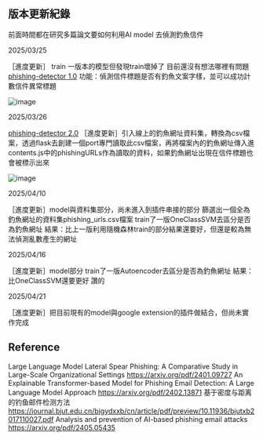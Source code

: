 ## 版本更新紀錄
前面時間都在研究多篇論文要如何利用AI model 去偵測釣魚信件

2025/03/25

［進度更新］
train 一版本的模型但發現train壞掉了
目前還沒有想法哪裡有問題
[phishing-detector 1.0](https://github.com/MocuAcqu/Chrome_test/tree/main/phishing-detector)
功能：偵測信件標題是否有釣魚文案字樣，並可以成功計數信件異常標題

![image](https://hackmd.io/_uploads/SJcVAc-T1e.png)

2025/03/26

[phishing-detector 2.0](https://github.com/yun0414/phishing-detector/tree/main)
［進度更新］引入線上的釣魚網址資料集，轉換為csv檔案，透過flask去創建一個port專門讀取此csv檔案，再將檔案內的釣魚網址傳入進contents.js中的phishingURLs作為讀取的資料，如果釣魚網址出現在信件標題也會被標示出來

![image](https://hackmd.io/_uploads/HkHIXsWTke.png)

2025/04/10

［進度更新］model與資料集部分，尚未進入到插件串接的部分
篩選出一個全為釣魚網址的資料集phishing_urls.csv檔案
train了一版OneClassSVM去區分是否為釣魚網址
結果：比上一版利用隨機森林train的部分結果還要好，但還是較為無法偵測亂數產生的網址

2025/04/16

［進度更新］model部分
train了一版Autoencoder去區分是否為釣魚網址
結果：比OneClassSVM還要更好 讚的

2025/04/21

［進度更新］把目前現有的model與google extension的插件做結合，但尚未實作完成

## Reference
Large Language Model Lateral Spear Phishing: A Comparative Study in Large-Scale Organizational Settings
https://arxiv.org/pdf/2401.09727
An Explainable Transformer-based Model for Phishing Email Detection: A Large Language Model Approach
https://arxiv.org/pdf/2402.13871
基于密度与距离的钓鱼邮件检测方法
https://journal.bjut.edu.cn/bjgydxxb/cn/article/pdf/preview/10.11936/bjutxb2017110027.pdf
Analysis and prevention of AI-based phishing email attacks
https://arxiv.org/pdf/2405.05435
